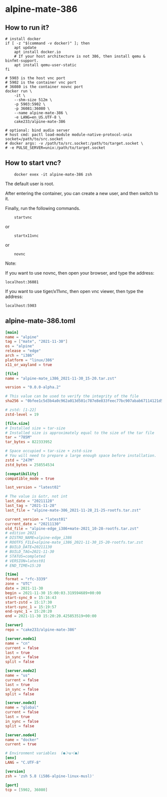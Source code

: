 # alpine-mate-386

## How to run it?

```shell
# install docker
if [ -z "$(command -v docker)" ]; then
    apt update
    apt install docker.io
    # If your host architecture is not 386, then install qemu & binfmt-support.
    apt install qemu-user-static
fi

# 5903 is the host vnc port
# 5902 is the container vnc port
# 36080 is the container novnc port
docker run \
    -it \
    --shm-size 512m \
    -p 5903:5902 \
    -p 36081:36080 \
    --name alpine-mate-386 \
    -e LANG=en_US.UTF-8 \
    cake233/alpine-mate-386

# optional: bind audio server
# host cmd: pactl load-module module-native-protocol-unix socket=/path/to/src.socket
# docker args: -v /path/to/src.socket:/path/to/target.socket \
# -e PULSE_SERVER=unix:/path/to/target.socket

```

## How to start vnc?

```shell
    docker exex -it alpine-mate-386 zsh
```

The default user is root.

After entering the container, you can create a new user, and then switch to it.

Finally, run the following commands.

```shell
    startvnc
```

or

```shell
    startx11vnc
```

or

```shell
    novnc
```

Note:

If you want to use novnc, then open your browser, and type the address:

```
localhost:36081
```

If you want to use tiger/x11vnc, then open vnc viewer, then type the address:

```
localhost:5903
```

## alpine-mate-386.toml

```toml
[main]
name = "alpine"
tag = ["mate", "2021-11-30"]
os = "alpine"
release = "edge"
arch = "i386"
platform = "linux/386"
x11_or_wayland = true

[file]
name = "alpine-mate_i386_2021-11-30_15-20.tar.zst"

version = "0.0.0-alpha.2"

# This value can be used to verify the integrity of the file
sha256 = "0bfee1c5d3b4a0c962a013d501c787e8e833feec77bc907abab67114121d504c"

# zstd: [1-22]
zstd-level = 19

[file.size]
# Installed size ≈ tar-size
# Installed size is approximately equal to the size of the tar file
tar = "785M"
tar_bytes = 822333952

# Space occupied ≈ tar-size + zstd-size
# You will need to prepare a large enough space before installation.
zstd = "247M"
zstd_bytes = 258554534

[compatibility]
compatible_mode = true

last_version = "latest02"

# The value is &str, not int
last_date = "20211128"
last_tag = "2021-11-28"
last_file = "alpine-mate-386_2021-11-28_21-25-rootfs.tar.zst"

current_version = "latest01"
current_date = "20211130"
old_file = "alpine-edge_i386+mate-2021_10-28-rootfs.tar.zst"
# edition 2021
# DISTRO_NAME=alpine-edge_i386
# ROOTFS_FILE=alpine-mate_i386_2021-11-30_15-20-rootfs.tar.zst
# BUILD_DATE=20211130
# BUILD_TAG=2021-11-30
# STATUS=completed
# VERSION=latest01
# END_TIME=15:20

[time]
format = "rfc-3339"
zone = "UTC"
date = 2021-11-30
begin = 2021-11-30 15:00:03.319594689+00:00
start-sync_0 = 15:16:43
start-zstd = 15:17:30
start-sync_1 = 15:19:57
end-sync_1 = 15:20:20
end = 2021-11-30 15:20:20.425853519+00:00

[server]
repo = "cake233/alpine-mate-386"

[server.node1]
name = "cn"
current = false
last = true
in_sync = false
split = false

[server.node2]
name = "us"
current = false
last = true
in_sync = false
split = false

[server.node3]
name = "global"
current = false
last = true
in_sync = false
split = false

[server.node4]
name = "docker"
current = true

# Environment variables  (●＞ω＜●)
[env]
LANG = "C.UTF-8"

[version]
zsh = 'zsh 5.8 (i586-alpine-linux-musl)'

[port]
tcp = [5902, 36080]
```
